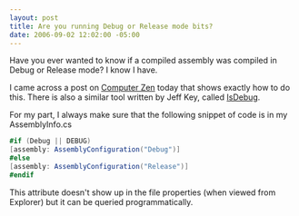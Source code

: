 ```yaml
---
layout: post
title: Are you running Debug or Release mode bits?
date: 2006-09-02 12:02:00 -05:00
---
```


Have you ever wanted to know if a compiled assembly was compiled in Debug or Release mode? I know I have.

I came across a post on [Computer Zen](http://www.hanselman.com/blog/HowToProgrammaticallyDetectIfAnAssemblyIsCompiledInDebugOrReleaseMode.aspx) today that shows exactly how to do this. There is also a similar tool written by Jeff Key, called [IsDebug](http://www.sliver.com/dotnet/IsDebug/).

For my part, I always make sure that the following snippet of code is in my AssemblyInfo.cs

```csharp
#if (Debug || DEBUG)
[assembly: AssemblyConfiguration("Debug")]
#else
[assembly: AssemblyConfiguration("Release")]
#endif
```

This attribute doesn't show up in the file properties (when viewed from Explorer) but it can be queried programmatically.
